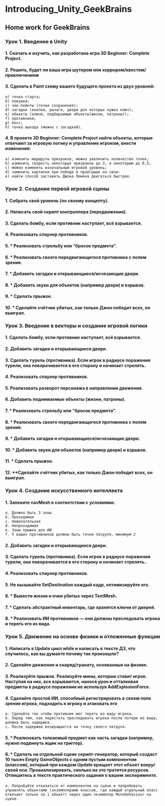 # Introducing_Unity_GeekBrains
## Home work for GeekBrains


### Урок 1. Введение в Unity

#### 1. Скачать и изучить, как разработана игра 3D Beginner: Complete Project.
#### 2. Решить, будет ли ваша игра шутером или хоррором/квестом/приключением
#### 3. Сделать в Paint схему вашего будущего проекта из двух уровней:
    a) точка старта;
    b) ловушки;
    c) чек-пойнты (точки сохранения);
    d) загадки (кнопки, рычаги, двери для которых нужен ключ);
    e) объекты (ключи, подбираемые объекты(жизни, патроны));
    f) противники;
    g) босс;
    h) точка выхода (можно с загадкой).
#### 4. В проекте 3D Beginner: Complete Project найти объекты, которые отвечают за игровую логику и управление игроком, внести изменения:
    a) изменить маршруты призраков, можно увеличить количество точек;
    b) изменить скорость некоторых призраков до 3, а некоторым до 0.5;
    c) можно изменить изначальный игровой уровень;
    d) заменить картинки при победе и проигрыше на свои:
    e) найти способ заставить Джона Лемона двигаться быстрее.


### Урок 2. Создание первой игровой сцены

#### 1. Собрать свой уровень (по своему концепту).
#### 2. Написать свой скрипт контроллера (передвижение).
#### 3. Сделать бомбу, если противник наступает, всё взрывается.
#### 4. Реализовать спаунер противников.
#### 5. * Реализовать стрельбу или “бросок предмета”.
#### 6. * Реализовать своего передвигающегося противника с полем зрения.
#### 7. * Добавить загадки и открывающиеся/исчезающие двери.
#### 8. * Добавить звуки для объектов (например двери) и взрывов.
#### 9. * Сделать прыжок.
#### 10. * Сделайте счётчик убитых, как только Джон победит всех, он выиграл.


### Урок 3. Введение в векторы и создание игровой логики

#### 1. Сделать бомбу, если противник наступает, всё взрывается.
#### 2. Добавить загадки и открывающиеся двери.
#### 3. Сделать турель (противника). Если игрок в радиусе поражения турели, она поворачивается в его сторону и начинает стрелять.
#### 4. Реализовать спаунер противников.
#### 5. Реализовать разворот персонажа в направлении движения.
#### 6. Добавить поднимаемые объекты (жизни, патроны).
#### 7. * Реализовать стрельбу или “бросок предмета”.
#### 8. * Реализовать своего передвигающегося противника с полем зрения.
#### 9. * Добавить загадки и открывающиеся/исчезающие двери.
#### 10. * Добавить звуки для объектов (например двери) и взрывов.
#### 11. * Сделать прыжок.
#### 12. **Сделайте счётчик убитых, как только Джон победит всех, он выиграл.


### Урок 4. Создание искусственного интеллекта

#### 1. Запеките navMesh в соответствии с условиями:
    a. Должно быть 3 зоны
    b. Проходимая
    c. Нежелательная
    d. Непроходимая
    e. Зоны прыжка для ИИ
    f. У ваших противников должны быть точки патруля, минимум 2
#### 2. Добавить загадки и открывающиеся двери.
#### 3. Сделать турель (противника). Если игрок в радиусе поражения турели, она поворачивается в его сторону и начинает стрелять..
#### 4. Реализовать спаунер противников.
#### 5. Не вызывайте SetDestination каждый кадр, оптимизируйте его.
#### 6. * Вывести жизни и очки убитых через TextMesh.
#### 7. * Сделать абстрактный инвентарь, где хранятся ключи от дверей.
#### 8. * Реализовать ИИ противников — они должны преследовать игрока и терять его из вида.


### Урок 5. Движение на основе физики и отложенные функции

#### 1. Написать в Update цикл while и написать в тексте ДЗ, что случилось, как вы думаете почему так произошло?
#### 2. Сделайте движение и снаряд/гранату, основанные на физике.
#### 3. Реализуйте прыжок. Реализуйте мины, которые ставит игрок. Наступая на них, все взрываются, нанося урон и отталкивая предметы в радиусе поражения не используя AddExplosionForce.
#### 4. Сделайте простой ИИ, способный регистрировать в своем поле зрения игрока, подходить к игроку и атаковать его
    a. Сделайте так чтобы противник мог терять из виду игрока.
    b. Перед тем, как перестать преследовать игрока после потери из вида, должна быть задержка.
    c. После задержки возвращается на точку своего патруля.

#### 5. * Реализовать толкаемый предмет как часть загадки (например, нужно подвинуть ящик на триггер).
#### 6. * Сделать на отдельной сцене скрипт-генератор, который создаст 10 тысяч Empty GameObjects с одним пустым компонентом (классом), который при каждом Update вращает этот объект вокруг своей оси. Проанализировать, сколько на это тратится ресурсов. Отпишитесь в тексте практического задания о вашем эксперименте.
    a. Попробуйте отказаться от компонентов на сцене и попробовать управлять объектами (экземплярами классов, где каждый отдельный класс отвечает только за 1 объект) через один экземпляр Monobehaviour на сцене.
